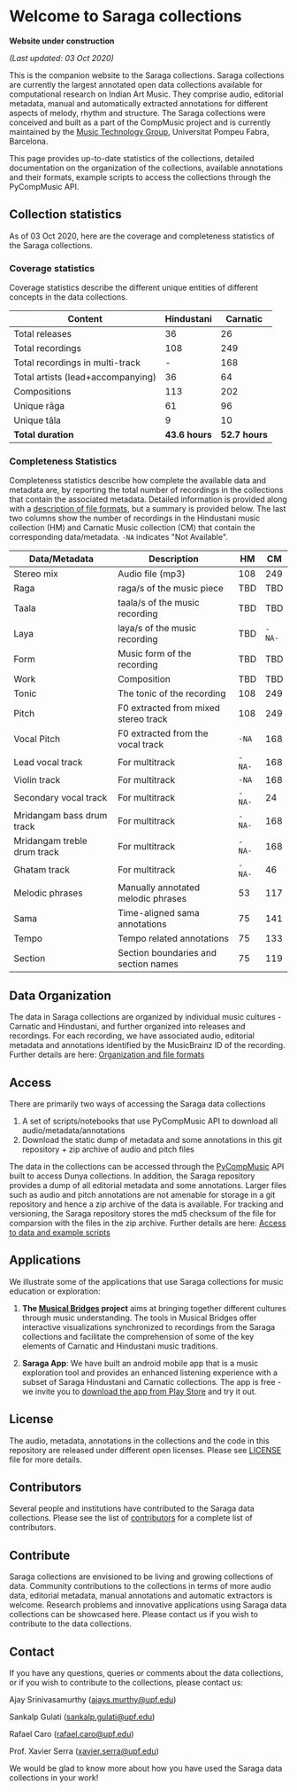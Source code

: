 # Welcome to Saraga collections

**Website under construction**

*(Last updated: 03 Oct 2020)*

This is the companion website to the Saraga collections. Saraga collections are currently the largest annotated open data collections available for computational research on Indian Art Music. They comprise audio, editorial metadata, manual and automatically extracted annotations for different aspects of melody, rhythm and structure. The Saraga collections were conceived and built as a part of the CompMusic project and is currently maintained by the [Music Technology Group](https://www.upf.edu/web/mtg/), Universitat Pompeu Fabra, Barcelona. 

This page provides up-to-date statistics of the collections, detailed documentation on the organization of the collections, available annotations and their formats, example scripts to access the collections through the PyCompMusic API. 

## Collection statistics

As of 03 Oct 2020, here are the coverage and completeness statistics of the Saraga collections. 

### Coverage statistics 
Coverage statistics describe the different unique entities of different concepts in the data collections. 

Content | Hindustani | Carnatic
------------ | ------------- | ----------------
Total releases | 36 | 26
Total recordings | 108 | 249
Total recordings in multi-track | - | 168 | 
Total artists (lead+accompanying) | 36 | 64
Compositions | 113 | 202
Unique rāga | 61 | 96
Unique tāla | 9 | 10
**Total duration** | **43.6 hours** | **52.7 hours**

### Completeness Statistics
Completeness statistics describe how complete the available data and metadata are, by reporting the total number of recordings in the collections that contain the associated metadata. Detailed information is provided along with a [description of file formats](https://mtg.github.io/saraga/organization.html#file-formats), but a summary is provided below. The last two columns show the number of recordings in the Hindustani music collection (HM) and Carnatic Music collection (CM) that contain the corresponding data/metadata. `-NA` indicates "Not Available". 

Data/Metadata | Description | HM | CM
------ | ------ | ----- | -------
Stereo mix | Audio file (mp3) |108|249
Raga | raga/s of the music piece | TBD | TBD| 
Taala | taala/s of the music recording | TBD | TBD 
Laya | laya/s of the music recording | TBD | `-NA-`
Form | Music form of the recording | TBD | TBD
Work | Composition | TBD | TBD
Tonic | The tonic of the recording |108|249
Pitch | F0 extracted from mixed stereo track |108|249
Vocal Pitch | F0 extracted from the vocal track | `-NA` |168
Lead vocal track | For multitrack | `-NA-` |168
Violin track | For multitrack | `-NA` | 168
Secondary vocal track | For multitrack |`-NA-` |24
Mridangam bass drum track | For multitrack |`-NA-` |168
Mridangam treble drum track | For multitrack |`-NA-` |168
Ghatam track | For multitrack |`-NA-` | 46
Melodic phrases| Manually annotated melodic phrases |53|117
Sama | Time-aligned sama annotations |75|141
Tempo | Tempo related annotations |75|133
Section | Section boundaries and section names|75|119

## Data Organization
The data in Saraga collections are organized by individual music cultures - Carnatic and Hindustani, and further organized into releases and recordings. For each recording, we have associated audio, editorial metadata and annotations identified by the MusicBrainz ID of the recording. Further details are here: [Organization and file formats](organization.md)

## Access
There are primarily two ways of accessing the Saraga data collections
1. A set of scripts/notebooks that use PyCompMusic API to download all audio/metadata/annotations 
2. Download the static dump of metadata and some annotations in this git repository + zip archive of audio and pitch files

The data in the collections can be accessed through the [PyCompMusic](https://github.com/MTG/pycompmusic) API built to access Dunya collections. In addition, the Saraga repository provides a dump of all editorial metadata and some annotations. Larger files such as audio and pitch annotations are not amenable for storage in a git repository and hence a zip archive of the data is available. For tracking and versioning, the Saraga repository stores the md5 checksum of the file for comparsion with the files in the zip archive. Further details are here: [Access to data and example scripts](access.md)

## Applications
We illustrate some of the applications that use Saraga collections for music education or exploration:

1. **The [Musical Bridges](https://www.upf.edu/web/musicalbridges) project** aims at bringing together different cultures through music understanding. The tools in Musical Bridges offer interactive visualizations synchronized to recordings from the Saraga collections and facilitate the comprehension of some of the key elements of Carnatic and Hindustani music traditions. 

2. **Saraga App**: We have built an android mobile app that is a music exploration tool and provides an enhanced listening experience with a subset of Saraga Hindustani and Carnatic collections. The app is free - we invite you to [download the app from Play Store](https://play.google.com/store/apps/details?id=com.mtg.saraga) and try it out. 

## License
The audio, metadata, annotations in the collections and the code in this repository are released under different open licenses. Please see [LICENSE](https://github.com/MTG/saraga/blob/master/LICENSE.md) file for more details.

## Contributors
Several people and institutions have contributed to the Saraga data collections. Please see the list of [contributors](https://github.com/MTG/saraga/blob/master/contributors.md) for a complete list of contributors.  

## Contribute
Saraga collections are envisioned to be living and growing collections of data. Community contributions to the collections in terms of more audio data, editorial metadata, manual annotations and automatic extractors is welcome. Research problems and innovative applications using Saraga data collections can be showcased here. Please contact us if you wish to contribute to the data collections. 

## Contact
If you have any questions, queries or comments about the data collections, or if you wish to contribute to the collections, please contact us: 

Ajay Srinivasamurthy (ajays.murthy@upf.edu)

Sankalp Gulati (sankalp.gulati@upf.edu)

Rafael Caro (rafael.caro@upf.edu)

Prof. Xavier Serra (xavier.serra@upf.edu)

We would be glad to know more about how you have used the Saraga data collections in your work!

